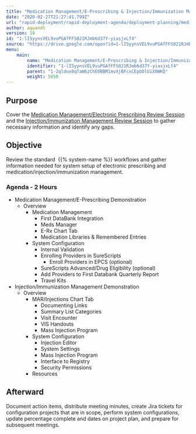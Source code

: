 ```yaml
---
title: "Medication Management/E-Prescribing & Injection/Immunization Management"
date: "2020-02-27T21:27:41.799Z"
url: "rapid-deployment/rapid-deployment-agenda/deployment-planning/medication-management-e-prescribing-and-injection-immunization-management.html"
author: aquandt
version: 18
id: "1-lISyynsVEL9vuPGAfFFS021RJmb6d37Y-yiasjxLf4"
source: "https://drive.google.com/open?id=1-lISyynsVEL9vuPGAfFFS021RJmb6d37Y-yiasjxLf4"
menu:
    main:
        name: "Medication Management/E-Prescribing & Injection/Immunization Management"
        identifier: "1-lISyynsVEL9vuPGAfFFS021RJmb6d37Y-yiasjxLf4"
        parent: "1-2qldux0qTaW6zChE0BBM1mvXjBFcxCEpbDlUiX0WKQ"
        weight: 5850
---
```

## Purpose

Cover the [Medication Management/Electronic Prescribing Review Session](../../review-sessions/review-session-medication-management-electronic-prescribing.html) and the [Injection/Immunization Management Review Session](../../review-sessions/review-session-injection-immunization-management.html) to gather necessary information and identify any gaps.

## Objective

Review the standard  {{% system-name %}} workflows and gather information needed for system setup of electronic prescribing and medication/injection/immunization management.

### Agenda - 2 Hours

* Medication Management/E-Prescribing Demonstration
    * Overview
        * Medication Management
            * First DataBank Integration
            * Meds Manager
            * E-Rx Chart Tab
            * Medication Libraries & Remembered Entries
        * System Configuration
            * Internal Validation
            * Enrolling Providers in SureScripts
                * Enroll Providers in EPCS (optional)
            * SureScripts Advanced/Drug Eligibility (optional)
            * Add Providers to First Databank Quarterly Report
            * Travel Kits
* Injection/Immunization Management Demonstration
    * Overview
        * MAR/Injections Chart Tab
            * Documenting Links
            * Summary List Categories
            * Visit Encounter
            * VIS Handouts
            * Mass Injection Program
        * System Configuration
            * Injection Editor
            * System Settings
            * Mass Injection Program
            * Interface to Registry
            * Security Permissions
        * Resources

## Afterward

Document action items, distribute meeting minutes, create Jira tickets for configuration projects that are in scope, perform system configurations, update percentage complete and dates on project plan, and prepare for subsequent meetings.

